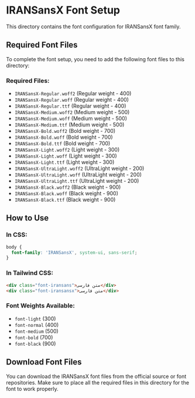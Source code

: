 # IRANSansX Font Setup

This directory contains the font configuration for IRANSansX font family.

## Required Font Files

To complete the font setup, you need to add the following font files to this directory:

### Required Files:
- `IRANSansX-Regular.woff2` (Regular weight - 400)
- `IRANSansX-Regular.woff` (Regular weight - 400)
- `IRANSansX-Regular.ttf` (Regular weight - 400)
- `IRANSansX-Medium.woff2` (Medium weight - 500)
- `IRANSansX-Medium.woff` (Medium weight - 500)
- `IRANSansX-Medium.ttf` (Medium weight - 500)
- `IRANSansX-Bold.woff2` (Bold weight - 700)
- `IRANSansX-Bold.woff` (Bold weight - 700)
- `IRANSansX-Bold.ttf` (Bold weight - 700)
- `IRANSansX-Light.woff2` (Light weight - 300)
- `IRANSansX-Light.woff` (Light weight - 300)
- `IRANSansX-Light.ttf` (Light weight - 300)
- `IRANSansX-UltraLight.woff2` (UltraLight weight - 200)
- `IRANSansX-UltraLight.woff` (UltraLight weight - 200)
- `IRANSansX-UltraLight.ttf` (UltraLight weight - 200)
- `IRANSansX-Black.woff2` (Black weight - 900)
- `IRANSansX-Black.woff` (Black weight - 900)
- `IRANSansX-Black.ttf` (Black weight - 900)

## How to Use

### In CSS:
```css
body {
  font-family: 'IRANSansX', system-ui, sans-serif;
}
```

### In Tailwind CSS:
```html
<div class="font-iransans">متن فارسی</div>
<div class="font-iransansx">متن فارسی</div>
```

### Font Weights Available:
- `font-light` (300)
- `font-normal` (400)
- `font-medium` (500)
- `font-bold` (700)
- `font-black` (900)

## Download Font Files

You can download the IRANSansX font files from the official source or font repositories. Make sure to place all the required files in this directory for the font to work properly.